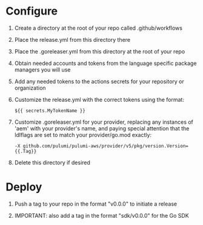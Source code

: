 # Configure

1. Create a directory at the root of your repo called .github/workflows

1. Place the release.yml from this directory there

1. Place the .goreleaser.yml from this directory at the root of your repo

1. Obtain needed accounts and tokens from the language specific package managers you will use

1. Add any needed tokens to the actions secrets for your repository or organization

1. Customize the release.yml with the correct tokens using the format:  

      `${{ secrets.MyTokenName }}`

1. Customize .goreleaser.yml for your provider, replacing any instances of 'aem' with your provider's name, and paying special attention that the ldlflags are set to match your provider/go.mod exactly: 

     `-X github.com/pulumi/pulumi-aws/provider/v5/pkg/version.Version={{.Tag}}`

1. Delete this directory if desired


# Deploy

1. Push a tag to your repo in the format "v0.0.0" to initiate a release

1. IMPORTANT: also add a tag in the format "sdk/v0.0.0" for the Go SDK
